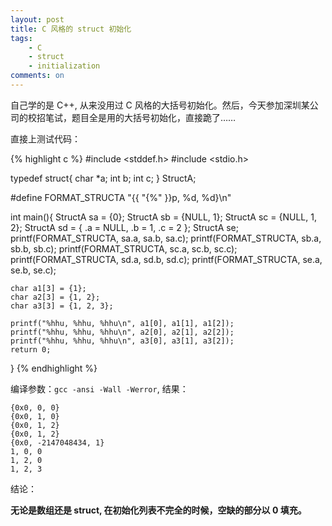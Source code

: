 ```yaml
---
layout: post
title: C 风格的 struct 初始化
tags:
    - C
    - struct
    - initialization
comments: on
---
```


自己学的是 C++, 从来没用过 C 风格的大括号初始化。然后，今天参加深圳某公司的校招笔试，题目全是用的大括号初始化，直接跪了……

直接上测试代码：

{% highlight c %}
#include <stddef.h>
#include <stdio.h>

typedef struct{
    char    *a;
    int     b;
    int     c;
} StructA;

#define FORMAT_STRUCTA  "{{ "{%" }}p, %d, %d}\n"

int main(){
    StructA sa = {0};
    StructA sb = {NULL, 1};
    StructA sc = {NULL, 1, 2};
    StructA sd = {
        .a = NULL,
        .b = 1,
        .c = 2
    };
    StructA se;
    printf(FORMAT_STRUCTA, sa.a, sa.b, sa.c);
    printf(FORMAT_STRUCTA, sb.a, sb.b, sb.c);
    printf(FORMAT_STRUCTA, sc.a, sc.b, sc.c);
    printf(FORMAT_STRUCTA, sd.a, sd.b, sd.c);
    printf(FORMAT_STRUCTA, se.a, se.b, se.c);

    char a1[3] = {1};
    char a2[3] = {1, 2};
    char a3[3] = {1, 2, 3};

    printf("%hhu, %hhu, %hhu\n", a1[0], a1[1], a1[2]);
    printf("%hhu, %hhu, %hhu\n", a2[0], a2[1], a2[2]);
    printf("%hhu, %hhu, %hhu\n", a3[0], a3[1], a3[2]);
    return 0;
}
{% endhighlight %}

编译参数：`gcc -ansi -Wall -Werror`, 结果：

```
{0x0, 0, 0}
{0x0, 1, 0}
{0x0, 1, 2}
{0x0, 1, 2}
{0x0, -2147048434, 1}
1, 0, 0
1, 2, 0
1, 2, 3
```

结论：

**无论是数组还是 struct, 在初始化列表不完全的时候，空缺的部分以 0 填充。**
